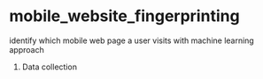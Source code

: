 # mobile_website_fingerprinting
identify which mobile web page a user visits with machine learning approach
1. Data collection
